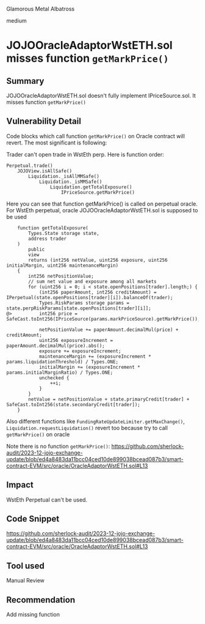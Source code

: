 Glamorous Metal Albatross

medium

# JOJOOracleAdaptorWstETH.sol misses function `getMarkPrice()`

## Summary
JOJOOracleAdaptorWstETH.sol doesn't fully implement IPriceSource.sol. It misses function `getMarkPrice()`

## Vulnerability Detail
Code blocks which call function `getMarkPrice()` on Oracle contract will revert. The most significant is following:

Trader can't open trade in WstEth perp.
Here is function order:
```solidity
Perpetual.trade()
    JOJOView.isAllSafe()
        Liquidation._isAllMMSafe()
            Liquidation._isMMSafe()
                Liquidation.getTotalExposure()
                    IPriceSource.getMarkPrice()
```
Here you can see that function getMarkPrice() is called on perpetual oracle. For WstEth perpetual, oracle JOJOOracleAdaptorWstETH.sol is supposed to be used
```solidity
    function getTotalExposure(
        Types.State storage state,
        address trader
    )
        public
        view
        returns (int256 netValue, uint256 exposure, uint256 initialMargin, uint256 maintenanceMargin)
    {
        int256 netPositionValue;
        // sum net value and exposure among all markets
        for (uint256 i = 0; i < state.openPositions[trader].length;) {
            (int256 paperAmount, int256 creditAmount) = IPerpetual(state.openPositions[trader][i]).balanceOf(trader);
            Types.RiskParams storage params = state.perpRiskParams[state.openPositions[trader][i]];
@>          int256 price = SafeCast.toInt256(IPriceSource(params.markPriceSource).getMarkPrice());

            netPositionValue += paperAmount.decimalMul(price) + creditAmount;
            uint256 exposureIncrement = paperAmount.decimalMul(price).abs();
            exposure += exposureIncrement;
            maintenanceMargin += (exposureIncrement * params.liquidationThreshold) / Types.ONE;
            initialMargin += (exposureIncrement * params.initialMarginRatio) / Types.ONE;
            unchecked {
                ++i;
            }
        }
        netValue = netPositionValue + state.primaryCredit[trader] + SafeCast.toInt256(state.secondaryCredit[trader]);
    }
```

Also different functions like `FundingRateUpdateLimiter.getMaxChange()`, `Liquidation.requestLiquidation()` revert too because try to call `getMarkPrice()` on oracle

Note there is no function `getMarkPrice()`:
https://github.com/sherlock-audit/2023-12-jojo-exchange-update/blob/ed4a8483da11bcc04ced10de899038bcead087b3/smart-contract-EVM/src/oracle/OracleAdaptorWstETH.sol#L13

## Impact
WstEth Perpetual can't be used.

## Code Snippet
https://github.com/sherlock-audit/2023-12-jojo-exchange-update/blob/ed4a8483da11bcc04ced10de899038bcead087b3/smart-contract-EVM/src/oracle/OracleAdaptorWstETH.sol#L13

## Tool used

Manual Review

## Recommendation
Add missing function
